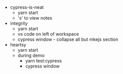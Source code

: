 - cypress-is-neat
  - yarn start
  - 's' to view notes
- integrity
  - yarn start
  - vs code on left of workspace
  - cypress window - collapse all but mkejs section
- heartsy
  - yarn start
  - during demo
    - yarn test:cypress
    - cypress window
